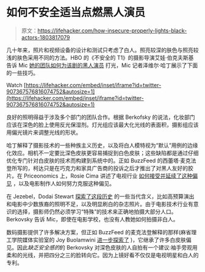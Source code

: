 # 如何不安全适当点燃黑人演员

> 原文：<https://lifehacker.com/how-insecure-properly-lights-black-actors-1803817079>

几十年来，照片和视频设备的设计和测试只考虑了白人。照亮较深的肤色与照亮较浅的肤色采用不同的方法。HBO 的《不安全的 T1》的摄影导演艾娃·伯克夫斯基告诉 Mic [她的团队如何为该剧的黑人演员](https://mic.com/articles/184244/keeping-insecure-lit-hbo-cinematographer-ava-berkofsky-on-properly-lighting-black-faces) 打光，Mic 记者泽维尔·哈丁展示了下面的一些技巧。

Watch [https://lifehacker.com/embed/inset/iframe?id=twitter-907367576816074752&autosize=1](https://lifehacker.com/embed/inset/iframe?id=twitter-907367576816074752&autosize=1) 

良好的照明得益于涉及多个部门的团队合作。根据 Berkofsky 的说法，化妆部门应该在深色的脸上使用反光保湿剂。灯光组应该最大化光线的表面积，摄影组应该用偏光镜片来调整光线的形状。

哈丁解释了摄影技术的一些种族主义历史，以及将白人模特视为“默认”用例的边缘化效应。相机不一定要比深色皮肤更容易捕捉到白色皮肤；这些缺陷都是通过仔细优化专门针对白皮肤的技术而构建到系统中的。正如 BuzzFeed 的西蕾塔·麦克法登所写的，柯达只是在巧克力和家具广告商的投诉之后才推出了对黑人友好的胶片。在 Priceonomics 上，Rosie Cima 讲述了电视行业 [如何接受并延续了这种偏见](https://priceonomics.com/how-photography-was-optimized-for-white-skin/) ，以及电影制作人如何努力克服这种偏见。

在 Jezebel，Dodai Stewart [探索了这段历史](http://jezebel.com/the-truth-about-photography-and-brown-skin-1557656792) 的一些当代含义，比如高预算演出和电影中少数族裔的照明不足，以及明显刷白的杂志照片。由于电影技术行业有意识的选择，摄影师仍然必须学习“特殊”的技术来正确地拍摄大部分人口。Berkovsky 告诉 Mic，即使在电影学校，也没有人教她如何拍摄非白人。

数码摄影提供了许多解决方案，但正如 BuzzFeed 的麦克法登解释的那样(麻省理工学院媒体实验室的 Joy Buolamwini [进一步探索了](https://hackernoon.com/algorithms-arent-racist-your-skin-is-just-too-dark-4ed31a7304b8) )，它继承了许多白皮肤偏见。因此*缺乏安全感的*的 Berkovsky 对深色皮肤的人自拍有一个建议:袖手旁观用柔和的光线，并把四分之三的脸转向它。因为上镜好看不仅仅是电视明星和白人的专利。
